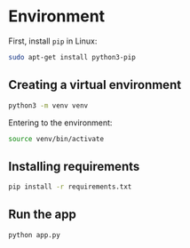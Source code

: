 # Environment

First, install `pip` in Linux:

```bash
sudo apt-get install python3-pip
```

## Creating a virtual environment

```bash
python3 -m venv venv
```

Entering to the environment:

```bash
source venv/bin/activate
```

## Installing requirements

```bash
pip install -r requirements.txt
```

## Run the app

```bash
python app.py
```
